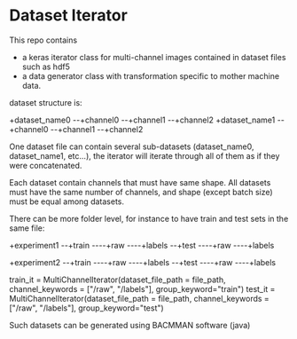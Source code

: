 # Dataset Iterator
This repo contains
- a keras iterator class for multi-channel images contained in dataset files such as hdf5
- a data generator class with transformation specific to mother machine data.

dataset structure is:

+dataset_name0
--+channel0
--+channel1
--+channel2
+dataset_name1
--+channel0
--+channel1
--+channel2

One dataset file can contain several sub-datasets (dataset_name0, dataset_name1, etc...), the iterator will iterate through all of them as if they were concatenated.

Each dataset contain channels that must have same shape. All datasets must have the same number of channels, and shape (except batch size) must be equal among datasets.

There can be more folder level, for instance to have train and test sets in the same file:

+experiment1
--+train
----+raw
----+labels
--+test
----+raw
----+labels

+experiment2
--+train
----+raw
----+labels
--+test
----+raw
----+labels

train_it = MultiChannelIterator(dataset_file_path = file_path, channel_keywords = ["/raw", "/labels"], group_keyword="train")
test_it = MultiChannelIterator(dataset_file_path = file_path, channel_keywords = ["/raw", "/labels"], group_keyword="test")

Such datasets can be generated using BACMMAN software (java)
